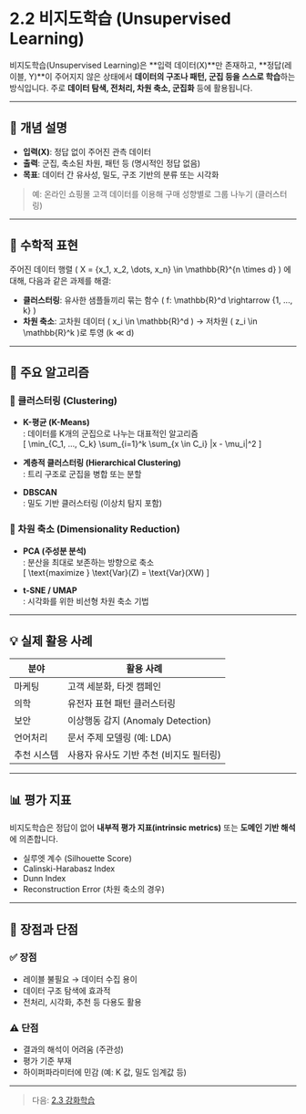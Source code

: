 # 2.2 비지도학습 (Unsupervised Learning)

비지도학습(Unsupervised Learning)은 **입력 데이터(X)**만 존재하고, **정답(레이블, Y)**이 주어지지 않은 상태에서 **데이터의 구조나 패턴, 군집 등을 스스로 학습**하는 방식입니다. 주로 **데이터 탐색, 전처리, 차원 축소, 군집화** 등에 활용됩니다.

---

## 📖 개념 설명

- **입력(X)**: 정답 없이 주어진 관측 데이터
- **출력**: 군집, 축소된 차원, 패턴 등 (명시적인 정답 없음)
- **목표**: 데이터 간 유사성, 밀도, 구조 기반의 분류 또는 시각화

> 예: 온라인 쇼핑몰 고객 데이터를 이용해 구매 성향별로 그룹 나누기 (클러스터링)

---

## 🧮 수학적 표현

주어진 데이터 행렬 \( X = \{x_1, x_2, \dots, x_n\} \in \mathbb{R}^{n \times d} \) 에 대해, 다음과 같은 과제를 해결:

- **클러스터링**: 유사한 샘플들끼리 묶는 함수 \( f: \mathbb{R}^d \rightarrow \{1, ..., k\} \)
- **차원 축소**: 고차원 데이터 \( x_i \in \mathbb{R}^d \) → 저차원 \( z_i \in \mathbb{R}^k \)로 투영 (k ≪ d)

---

## 🧪 주요 알고리즘

### 🔹 클러스터링 (Clustering)

- **K-평균 (K-Means)**  
  : 데이터를 K개의 군집으로 나누는 대표적인 알고리즘  
  \[
  \min_{C_1, ..., C_k} \sum_{i=1}^k \sum_{x \in C_i} \|x - \mu_i\|^2
  \]

- **계층적 클러스터링 (Hierarchical Clustering)**  
  : 트리 구조로 군집을 병합 또는 분할

- **DBSCAN**  
  : 밀도 기반 클러스터링 (이상치 탐지 포함)

### 🔹 차원 축소 (Dimensionality Reduction)

- **PCA (주성분 분석)**  
  : 분산을 최대로 보존하는 방향으로 축소  
  \[
  \text{maximize } \text{Var}(Z) = \text{Var}(XW)
  \]

- **t-SNE / UMAP**  
  : 시각화를 위한 비선형 차원 축소 기법

---

## 💡 실제 활용 사례

| 분야 | 활용 사례 |
|------|-----------|
| 마케팅 | 고객 세분화, 타겟 캠페인 |
| 의학 | 유전자 표현 패턴 클러스터링 |
| 보안 | 이상행동 감지 (Anomaly Detection) |
| 언어처리 | 문서 주제 모델링 (예: LDA) |
| 추천 시스템 | 사용자 유사도 기반 추천 (비지도 필터링) |

---

## 📊 평가 지표

비지도학습은 정답이 없어 **내부적 평가 지표(intrinsic metrics)** 또는 **도메인 기반 해석**에 의존합니다.

- 실루엣 계수 (Silhouette Score)
- Calinski-Harabasz Index
- Dunn Index
- Reconstruction Error (차원 축소의 경우)

---

## 🧠 장점과 단점

### ✅ 장점
- 레이블 불필요 → 데이터 수집 용이
- 데이터 구조 탐색에 효과적
- 전처리, 시각화, 추천 등 다용도 활용

### ⚠️ 단점
- 결과의 해석이 어려움 (주관성)
- 평가 기준 부재
- 하이퍼파라미터에 민감 (예: K 값, 밀도 임계값 등)

---

> 다음: [2.3 강화학습](./02_3_강화학습.md)
